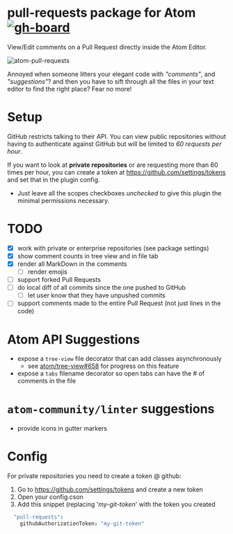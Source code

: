 # pull-requests package for Atom [![gh-board](https://img.shields.io/github/issues/philschatz/atom-pull-requests.svg?label=Issues%20%28gh-board%29)](http://philschatz.com/gh-board/#/r/philschatz:atom-pull-requests)

View/Edit comments on a Pull Request directly inside the Atom Editor.

![atom-pull-requests](https://user-images.githubusercontent.com/253202/33790895-8271c5e2-dc52-11e7-9e65-3f9480678389.gif)


Annoyed when someone litters your elegant code with _"comments"_, and _"suggestions"_? and then you have to sift through all the files in your text editor to find the right place? Fear no more!


# Setup

GitHub restricts talking to their API. You can view public repositories without having to authenticate against GitHub but will be limited to _60 requests per hour_.

If you want to look at **private repositories** or are requesting more than 60 times per hour, you can create a token at https://github.com/settings/tokens and set that in the plugin config.

- Just leave all the scopes checkboxes _unchecked_ to give this plugin the minimal permissions necessary.


# TODO

- [x] work with private or enterprise repositories (see package settings)
- [x] show comment counts in tree view and in file tab
- [x] render all MarkDown in the comments
  - [ ] render emojis
- [ ] support forked Pull Requests
- [ ] do local diff of all commits since the one pushed to GitHub
  - [ ] let user know that they have unpushed commits
- [ ] support comments made to the entire Pull Request (not just lines in the code)

# Atom API Suggestions

- expose a `tree-view` file decorator that can add classes asynchronously
  - see [atom/tree-view#658](https://github.com/atom/tree-view/pull/658) for progress on this feature
- expose a `tabs` filename decorator so open tabs can have the # of comments in the file

# `atom-community/linter` suggestions

- provide icons in gutter markers

# Config

For private repositories you need to create a token @ github:
 1. Go to https://github.com/settings/tokens and create a new token
 2. Open your config.cson
 3. Add this snippet (replacing '*my-git-token*' with the token you created
```cson  
  "pull-requests":
    githubAuthorizationToken: "my-git-token"
```
